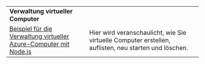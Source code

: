 | | |
|---|---|
| **Verwaltung virtueller Computer** ||
| [Beispiel für die Verwaltung virtueller Azure-Computer mit Node.js](https://github.com/Azure-Samples/storage-blob-node-getting-started) | Hier wird veranschaulicht, wie Sie virtuelle Computer erstellen, auflisten, neu starten und löschen. |